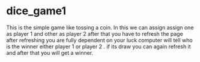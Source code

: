 # dice_game1
This is the simple game like tossing a coin. In this we can assign assign one as player 1 and other as player 2 after that you have to refresh the page after refreshing you are fully dependent on your luck computer will tell who is the winner either player 1 or player 2 . if its draw you can again refresh it and after that you will get a winner. 
